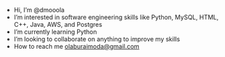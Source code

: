 -  Hi, I’m @dmooola
-  I’m interested in software engineering skills like Python, MySQL, HTML, C++, Java, AWS, and Postgres
-  I’m currently learning Python
-  I’m looking to collaborate on anything to improve my skills
-  How to reach me olaburaimoda@gmail.com

<!---
Dmooola/Dmooola is a ✨ special ✨ repository because its `README.md` (this file) appears on your GitHub profile.
You can click the Preview link to take a look at your changes.
--->
